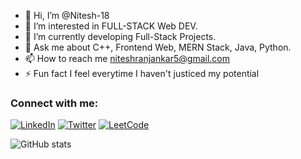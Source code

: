 - 👋 Hi, I’m @Nitesh-18
- 👀 I’m interested in FULL-STACK Web DEV.
- 🌱 I’m currently developing Full-Stack Projects.
- 💬 Ask me about C++, Frontend Web, MERN Stack, Java, Python.
- 📫 How to reach me niteshranjankar5@gmail.com 
- ⚡ Fun fact I feel everytime I haven't justiced my potential 

### Connect with me:

[![LinkedIn](https://img.shields.io/badge/LinkedIn-blue?style=for-the-badge&logo=linkedin)](https://www.linkedin.com/in/nitesh-r-a15518243/)
[![Twitter](https://img.shields.io/badge/Twitter-blue?style=for-the-badge&logo=twitter)](https://x.com/Nitesh1831)
[![LeetCode](https://img.shields.io/badge/LeetCode-blue?style=for-the-badge&logo=leetcode)](https://leetcode.com/u/22bjIGZCTX/)

![GitHub stats](https://github-readme-stats.vercel.app/api?username=nitesh-18&show_icons=true&theme=radical)
